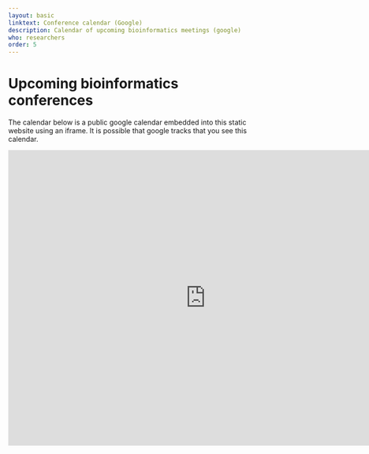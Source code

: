 ```yaml
---
layout: basic
linktext: Conference calendar (Google)
description: Calendar of upcoming bioinformatics meetings (google)
who: researchers
order: 5
---
```


# Upcoming bioinformatics conferences

The calendar below is a public google calendar embedded into this static website using an iframe.
It is possible that google tracks that you see this calendar.

<iframe src="https://calendar.google.com/calendar/embed?height=600&amp;wkst=1&amp;bgcolor=%23ffffff&amp;ctz=Europe%2FBerlin&amp;src=czlkdTlwMW8xaXNodmozNjJyNDQ4MWU3Zm9AZ3JvdXAuY2FsZW5kYXIuZ29vZ2xlLmNvbQ&amp;color=%230BBCB2&amp;showCalendars=0" style="border-width:0" width="800" height="600" frameborder="0" scrolling="no"></iframe>

